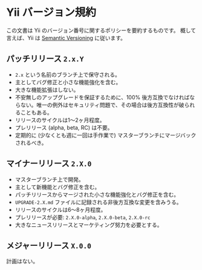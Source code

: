 Yii バージョン規約
==================

この文書は Yii のバージョン番号に関するポリシーを要約するものです。
概して言えば、Yii は [Semantic Versioning](http://semver.org/) に従います。

## パッチリリース `2.x.Y`

* `2.x` という名前のブランチ上で保守される。
* 主としてバグ修正と小さな機能強化を含む。
* 大きな機能拡張はしない。
* 不安無しのアップグレードを保証するために、100% 後方互換でなければならない。唯一の例外はセキュリティ問題で、その場合は後方互換性が破られることもある。
* リリースのサイクルは1～2ヶ月程度。
* プレリリース (alpha, beta, RC) は不要。
* 定期的に (少なくとも週に一回は手作業で) マスターブランチにマージバックされるべき。


## マイナーリリース `2.X.0`

* マスターブランチ上で開発。
* 主として新機能とバグ修正を含む。
* パッチリリースからマージされた小さな機能強化とバグ修正を含む。
* `UPGRADE-2.X.md` ファイルに記録される非後方互換な変更を含みうる。
* リリースのサイクルは6～8ヶ月程度。
* プレリリースが必要: `2.X.0-alpha`, `2.X.0-beta`, `2.X.0-rc`
* 大きなニュースリリースとマーケティング努力を必要とする。


## メジャーリリース `X.0.0`

計画はない。
